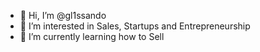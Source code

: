 - 👋 Hi, I’m @gl1ssando
- 👀 I’m interested in Sales, Startups and Entrepreneurship
- 🌱 I’m currently learning how to Sell

<!---
gl1ssando/gl1ssando is a ✨ special ✨ repository because its `README.md` (this file) appears on your GitHub profile.
You can click the Preview link to take a look at your changes.
--->
